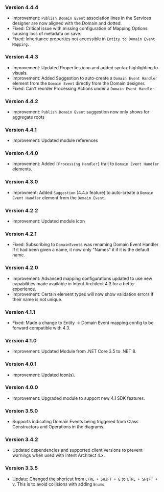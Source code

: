 ### Version 4.4.4

- Improvement: `Publish Domain Event` association lines in the Services designer are now aligned with the Domain and dotted.
- Fixed: Critical issue with missing configuration of Mapping Options causing loss of metadata on save.
- Fixed: Inheritance properties not accessible in `Entity to Domain Event Mapping`.

### Version 4.4.3

- Improvement: Updated Properties icon and added syntax highlighting to visuals.
- Improvement: Added Suggestion to auto-create a `Domain Event Handler` element from the `Domain Event` directly from the Domain designer.
- Fixed: Can't reorder Processing Actions under a `Domain Event Handler`.

### Version 4.4.2

- Improvement: `Publish Domain Event` suggestion now only shows for aggregate roots

### Version 4.4.1

- Improvement: Updated module references

### Version 4.4.0

- Improvement: Added `[Processing Handler]` trait to `Domain Event Handler` elements.

### Version 4.3.0

- Improvment: Added `Suggestion` (4.4.x feature) to auto-create a `Domain Event Handler` element from the `Domain Event`.

### Version 4.2.2

- Improvement: Updated module icon

### Version 4.2.1

- Fixed: Subscribing to `DomainEvent`s was renaming Domain Event Handler if it had been given a name, it now only "Names" it if it is the default name.

### Version 4.2.0

- Improvement: Advanced mapping configurations updated to use new capabilities made available in Intent Architect 4.3 for a better experience.
- Improvement: Certain element types will now show validation errors if their name is not unique.

### Version 4.1.1

- Fixed: Made a change to Entity -> Domain Event mapping config to be forward compatible with 4.3.

### Version 4.1.0

- Improvement: Updated Module from .NET Core 3.5 to .NET 8.

### Version 4.0.1

- Improvement: Updated icon(s).

### Version 4.0.0

- Improvement: Upgraded module to support new 4.1 SDK features.

### Version 3.5.0

- Supports indicating Domain Events being triggered from Class Constructors and Operations in the diagrams.

### Version 3.4.2

- Updated dependencies and supported client versions to prevent warnings when used with Intent Architect 4.x.

### Version 3.3.5

- Update: Changed the shortcut from `CTRL + SHIFT + E` to `CTRL + SHIFT + V`. This is to avoid collisions with adding `Enums`.